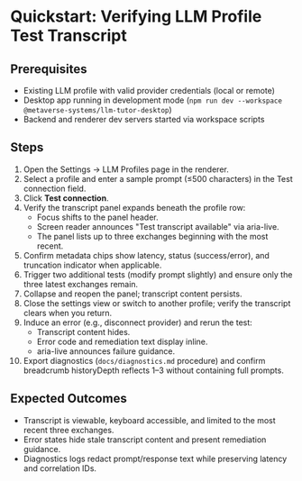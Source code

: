 # Quickstart: Verifying LLM Profile Test Transcript

## Prerequisites
- Existing LLM profile with valid provider credentials (local or remote)
- Desktop app running in development mode (`npm run dev --workspace @metaverse-systems/llm-tutor-desktop`)
- Backend and renderer dev servers started via workspace scripts

## Steps
1. Open the Settings → LLM Profiles page in the renderer.
2. Select a profile and enter a sample prompt (≤500 characters) in the Test connection field.
3. Click **Test connection**.
4. Verify the transcript panel expands beneath the profile row:
   - Focus shifts to the panel header.
   - Screen reader announces "Test transcript available" via aria-live.
   - The panel lists up to three exchanges beginning with the most recent.
5. Confirm metadata chips show latency, status (success/error), and truncation indicator when applicable.
6. Trigger two additional tests (modify prompt slightly) and ensure only the three latest exchanges remain.
7. Collapse and reopen the panel; transcript content persists.
8. Close the settings view or switch to another profile; verify the transcript clears when you return.
9. Induce an error (e.g., disconnect provider) and rerun the test:
   - Transcript content hides.
   - Error code and remediation text display inline.
   - aria-live announces failure guidance.
10. Export diagnostics (`docs/diagnostics.md` procedure) and confirm breadcrumb historyDepth reflects 1–3 without containing full prompts.

## Expected Outcomes
- Transcript is viewable, keyboard accessible, and limited to the most recent three exchanges.
- Error states hide stale transcript content and present remediation guidance.
- Diagnostics logs redact prompt/response text while preserving latency and correlation IDs.
